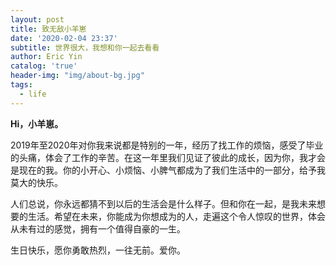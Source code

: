 ```yaml
---
layout: post
title: 致无敌小羊崽
date: '2020-02-04 23:37'
subtitle: 世界很大，我想和你一起去看看
author: Eric Yin
catalog: 'true'
header-img: "img/about-bg.jpg"
tags:
  - life
---
```


**Hi，小羊崽。**

2019年至2020年对你我来说都是特别的一年，经历了找工作的烦恼，感受了毕业的头痛，体会了工作的辛苦。在这一年里我们见证了彼此的成长，因为你，我才会是现在的我。你的小开心、小烦恼、小脾气都成为了我们生活中的一部分，给予我莫大的快乐。

人们总说，你永远都猜不到以后的生活会是什么样子。但和你在一起，是我未来想要的生活。希望在未来，你能成为你想成为的人，走遍这个令人惊叹的世界，体会从未有过的感觉，拥有一个值得自豪的一生。

生日快乐，愿你勇敢热烈，一往无前。爱你。